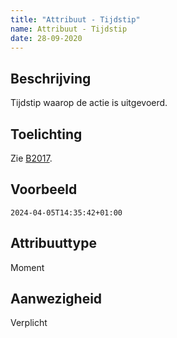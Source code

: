 ```yaml
---
title: "Attribuut - Tijdstip"
name: Attribuut - Tijdstip
date: 28-09-2020
---
```


## Beschrijving
Tijdstip waarop de actie is uitgevoerd.

## Toelichting
Zie [B2017](../../achtergronddocumentatie/ontwerp/artefacten/2017.md).

## Voorbeeld
`2024-04-05T14:35:42+01:00 `

## Attribuuttype
Moment

## Aanwezigheid
Verplicht 
